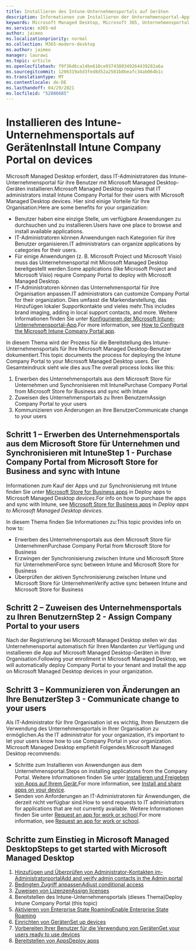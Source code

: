 ```yaml
---
title: Installieren des Intune-Unternehmensportals auf Geräten
description: Informationen zum Installieren der Unternehmensportal-App auf Microsoft Managed Desktop-Geräten
keywords: Microsoft Managed Desktop, Microsoft 365, Unternehmensportal
ms.service: m365-md
author: jaimeo
ms.localizationpriority: normal
ms.collection: M365-modern-desktop
ms.author: jaimeo
manager: laurawi
ms.topic: article
ms.openlocfilehash: f9f36d6ca14be610ce9374380349264439282a6a
ms.sourcegitcommit: 1206319a5d3fed8d52a2581b8beafc34ab064b1c
ms.translationtype: MT
ms.contentlocale: de-DE
ms.lasthandoff: 04/29/2021
ms.locfileid: "52086685"
---
```

# <a name="install-intune-company-portal-on-devices"></a><span data-ttu-id="14103-104">Installieren des Intune-Unternehmensportals auf Geräten</span><span class="sxs-lookup"><span data-stu-id="14103-104">Install Intune Company Portal on devices</span></span>

<span data-ttu-id="14103-105">Microsoft Managed Desktop erfordert, dass IT-Administratoren das Intune-Unternehmensportal für ihre Benutzer mit Microsoft Managed Desktop-Geräten installieren.</span><span class="sxs-lookup"><span data-stu-id="14103-105">Microsoft Managed Desktop requires that IT administrators install Intune Company Portal for their users with Microsoft Managed Desktop devices.</span></span> <span data-ttu-id="14103-106">Hier sind einige Vorteile für Ihre Organisation:</span><span class="sxs-lookup"><span data-stu-id="14103-106">Here are some benefits for your organization:</span></span>
- <span data-ttu-id="14103-107">Benutzer haben eine einzige Stelle, um verfügbare Anwendungen zu durchsuchen und zu installieren.</span><span class="sxs-lookup"><span data-stu-id="14103-107">Users have one place to browse and install available applications.</span></span> 
- <span data-ttu-id="14103-108">IT-Administratoren können Anwendungen nach Kategorien für ihre Benutzer organisieren.</span><span class="sxs-lookup"><span data-stu-id="14103-108">IT administrators can organize applications by categories for their users.</span></span>  
- <span data-ttu-id="14103-109">Für einige Anwendungen (z. B. Microsoft Project und Microsoft Visio) muss das Unternehmensportal mit Microsoft Managed Desktop bereitgestellt werden.</span><span class="sxs-lookup"><span data-stu-id="14103-109">Some applications (like Microsoft Project and Microsoft Visio) require Company Portal to deploy with Microsoft Managed Desktop.</span></span>
- <span data-ttu-id="14103-110">IT-Administratoren können das Unternehmensportal für ihre Organisation anpassen.</span><span class="sxs-lookup"><span data-stu-id="14103-110">IT administrators can customize Company Portal for their organization.</span></span> <span data-ttu-id="14103-111">Dies umfasst die Markendarstellung, das Hinzufügen lokaler Supportkontakte und vieles mehr.</span><span class="sxs-lookup"><span data-stu-id="14103-111">This includes brand imaging, adding in local support contacts, and more.</span></span> <span data-ttu-id="14103-112">Weitere Informationen finden Sie unter [Konfigurieren der Microsoft Intune-Unternehmensportal-App](/intune/company-portal-app).</span><span class="sxs-lookup"><span data-stu-id="14103-112">For more information, see [How to Configure the Microsoft Intune Company Portal app](/intune/company-portal-app).</span></span>   

<span data-ttu-id="14103-113">In diesem Thema wird der Prozess für die Bereitstellung des Intune-Unternehmensportals für Ihre Microsoft Managed Desktop-Benutzer dokumentiert.</span><span class="sxs-lookup"><span data-stu-id="14103-113">This topic documents the process for deploying the Intune Company Portal to your Microsoft Managed Desktop users.</span></span> <span data-ttu-id="14103-114">Der Gesamteindruck sieht wie dies aus:</span><span class="sxs-lookup"><span data-stu-id="14103-114">The overall process looks like this:</span></span>
1. <span data-ttu-id="14103-115">Erwerben des Unternehmensportals aus dem Microsoft Store für Unternehmen und Synchronisieren mit Intune</span><span class="sxs-lookup"><span data-stu-id="14103-115">Purchase Company Portal from Microsoft Store for Business and sync with Intune</span></span>
2. <span data-ttu-id="14103-116">Zuweisen des Unternehmensportals zu Ihren Benutzern</span><span class="sxs-lookup"><span data-stu-id="14103-116">Assign Company Portal to your users</span></span>
3. <span data-ttu-id="14103-117">Kommunizieren von Änderungen an Ihre Benutzer</span><span class="sxs-lookup"><span data-stu-id="14103-117">Communicate change to your users</span></span>

## <a name="step-1---purchase-company-portal-from-microsoft-store-for-business-and-sync-with-intune"></a><span data-ttu-id="14103-118">Schritt 1 – Erwerben des Unternehmensportals aus dem Microsoft Store für Unternehmen und Synchronisieren mit Intune</span><span class="sxs-lookup"><span data-stu-id="14103-118">Step 1 - Purchase Company Portal from Microsoft Store for Business and sync with Intune</span></span>
<span data-ttu-id="14103-119">Informationen zum Kauf der Apps und zur Synchronisierung mit Intune finden Sie unter [Microsoft Store for Business apps](deploy-apps.md#msfb-apps) in Deploy apps to Microsoft Managed Desktop *devices*.</span><span class="sxs-lookup"><span data-stu-id="14103-119">For info on how to purchase the apps and sync with Intune, see [Microsoft Store for Business apps](deploy-apps.md#msfb-apps) in *Deploy apps to Microsoft Managed Desktop devices*.</span></span>

<span data-ttu-id="14103-120">In diesem Thema finden Sie Informationen zu:</span><span class="sxs-lookup"><span data-stu-id="14103-120">This topic provides info on how to:</span></span> 
- <span data-ttu-id="14103-121">Erwerben des Unternehmensportals aus dem Microsoft Store für Unternehmen</span><span class="sxs-lookup"><span data-stu-id="14103-121">Purchase Company Portal from Microsoft Store for Business</span></span> 
- <span data-ttu-id="14103-122">Erzwingen der Synchronisierung zwischen Intune und Microsoft Store für Unternehmen</span><span class="sxs-lookup"><span data-stu-id="14103-122">Force sync between Intune and Microsoft Store for Business</span></span>
- <span data-ttu-id="14103-123">Überprüfen der aktiven Synchronisierung zwischen Intune und Microsoft Store für Unternehmen</span><span class="sxs-lookup"><span data-stu-id="14103-123">Verify active sync between Intune and Microsoft Store for Business</span></span> 

## <a name="step-2---assign-company-portal-to-your-users"></a><span data-ttu-id="14103-124">Schritt 2 – Zuweisen des Unternehmensportals zu Ihren Benutzern</span><span class="sxs-lookup"><span data-stu-id="14103-124">Step 2 - Assign Company Portal to your users</span></span>
<span data-ttu-id="14103-125">Nach der Registrierung bei Microsoft Managed Desktop stellen wir das Unternehmensportal automatisch für Ihren Mandanten zur Verfügung und installieren die App auf Microsoft Managed Desktop-Geräten in Ihrer Organisation.</span><span class="sxs-lookup"><span data-stu-id="14103-125">Following your enrollment in Microsoft Managed Desktop, we will automatically deploy Company Portal to your tenant and install the app on Microsoft Managed Desktop devices in your organization.</span></span>

## <a name="step-3---communicate-change-to-your-users"></a><span data-ttu-id="14103-126">Schritt 3 – Kommunizieren von Änderungen an Ihre Benutzer</span><span class="sxs-lookup"><span data-stu-id="14103-126">Step 3 - Communicate change to your users</span></span>
<span data-ttu-id="14103-127">Als IT-Administrator für Ihre Organisation ist es wichtig, Ihren Benutzern die Verwendung des Unternehmensportals in Ihrer Organisation zu ermöglichen.</span><span class="sxs-lookup"><span data-stu-id="14103-127">As the IT administrator for your organization, it’s important to let your users know how to use Company Portal in your organization.</span></span> <span data-ttu-id="14103-128">Microsoft Managed Desktop empfiehlt Folgendes:</span><span class="sxs-lookup"><span data-stu-id="14103-128">Microsoft Managed Desktop recommends:</span></span>
- <span data-ttu-id="14103-129">Schritte zum Installieren von Anwendungen aus dem Unternehmensportal.</span><span class="sxs-lookup"><span data-stu-id="14103-129">Steps on installing applications from the Company Portal.</span></span> <span data-ttu-id="14103-130">Weitere Informationen finden Sie unter [Installieren und Freigeben von Apps auf Ihrem Gerät.](/intune-user-help/install-apps-cpapp-windows)</span><span class="sxs-lookup"><span data-stu-id="14103-130">For more information, see [Install and share apps on your device](/intune-user-help/install-apps-cpapp-windows).</span></span>
- <span data-ttu-id="14103-131">Senden von Anforderungen an IT-Administratoren für Anwendungen, die derzeit nicht verfügbar sind.</span><span class="sxs-lookup"><span data-stu-id="14103-131">How to send requests to IT administrators for applications that are not currently available.</span></span> <span data-ttu-id="14103-132">Weitere Informationen finden Sie unter [Request an app for work or school](/intune-user-help/install-apps-cpapp-windows#request-an-app-for-work-or-school).</span><span class="sxs-lookup"><span data-stu-id="14103-132">For more information, see [Request an app for work or school](/intune-user-help/install-apps-cpapp-windows#request-an-app-for-work-or-school).</span></span>  

## <a name="steps-to-get-started-with-microsoft-managed-desktop"></a><span data-ttu-id="14103-133">Schritte zum Einstieg in Microsoft Managed Desktop</span><span class="sxs-lookup"><span data-stu-id="14103-133">Steps to get started with Microsoft Managed Desktop</span></span>

1. [<span data-ttu-id="14103-134">Hinzufügen und Überprüfen von Administrator-Kontakten im-Administratorportal</span><span class="sxs-lookup"><span data-stu-id="14103-134">Add and verify admin contacts in the Admin portal</span></span>](add-admin-contacts.md)
2. [<span data-ttu-id="14103-135">Bedingten Zugriff anpassen</span><span class="sxs-lookup"><span data-stu-id="14103-135">Adjust conditional access</span></span>](conditional-access.md)
3. [<span data-ttu-id="14103-136">Zuweisen von Lizenzen</span><span class="sxs-lookup"><span data-stu-id="14103-136">Assign licenses</span></span>](assign-licenses.md)
4. <span data-ttu-id="14103-137">Bereitstellen des Intune-Unternehmensportals (dieses Thema)</span><span class="sxs-lookup"><span data-stu-id="14103-137">Deploy Intune Company Portal (this topic)</span></span>
5. [<span data-ttu-id="14103-138">Aktivieren von Enterprise State Roaming</span><span class="sxs-lookup"><span data-stu-id="14103-138">Enable Enterprise State Roaming</span></span>](enterprise-state-roaming.md)
6. [<span data-ttu-id="14103-139">Einrichten von Geräten</span><span class="sxs-lookup"><span data-stu-id="14103-139">Set up devices</span></span>](set-up-devices.md)
7. [<span data-ttu-id="14103-140">Vorbereiten Ihrer Benutzer für die Verwendung von Geräten</span><span class="sxs-lookup"><span data-stu-id="14103-140">Get your users ready to use devices</span></span>](get-started-devices.md)
8. [<span data-ttu-id="14103-141">Bereitstellen von Apps</span><span class="sxs-lookup"><span data-stu-id="14103-141">Deploy apps</span></span>](deploy-apps.md)
